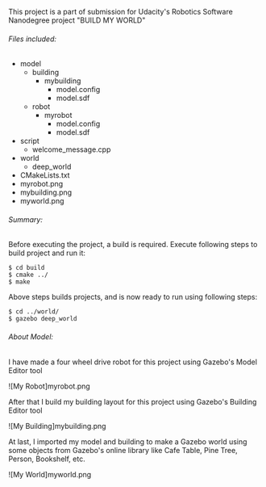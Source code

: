This project is a part of submission for Udacity's Robotics Software Nanodegree project "BUILD MY WORLD"

###### Files included:
- model
    - building
       - mybuilding
         - model.config
         - model.sdf
    - robot
      - myrobot
        - model.config
        - model.sdf
- script
  - welcome_message.cpp
- world
  - deep_world
- CMakeLists.txt
- myrobot.png
- mybuilding.png
- myworld.png


###### Summary:
Before executing the project, a build is required. Execute following steps to build project and run it:

```
$ cd build
$ cmake ../
$ make
```
Above steps builds projects, and is now ready to run using following steps:
```
$ cd ../world/
$ gazebo deep_world
```

###### About Model:

I have made a four wheel drive robot for this project using Gazebo's Model Editor tool

![My Robot]myrobot.png

After that I build my building layout for this project using Gazebo's Building Editor tool

![My Building]mybuilding.png

At last, I imported my model and building to make a Gazebo world using some objects from Gazebo's online library like Cafe Table, Pine Tree, Person, Bookshelf, etc.

![My World]myworld.png
